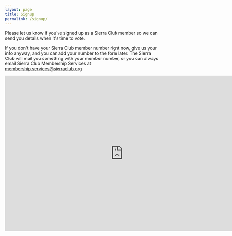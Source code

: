 ```yaml
---
layout: page
title: Signup
permalink: /signup/
---
```


Please let us know if you've signed up as a Sierra Club member so
we can send you details when it's time to vote.

If you don't have your Sierra Club member number right now, give us your info anyway, 
and you can add your number to the form later. The Sierra Club will mail
you something with your member number, or you can always email Sierra
Club Membership Services at
membership.services@sierraclub.org

<iframe
src="https://docs.google.com/forms/d/e/1FAIpQLSdt7rPGt5kXZxlTdJ6DvucT3Kb4GiCpwuiXFfOFdeJiZkW2fA/viewform?embedded=true"
width="760" height="500" frameborder="0" marginheight="0"
marginwidth="0">Loading...</iframe>
